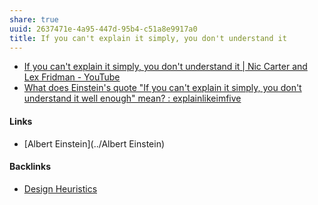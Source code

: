 ```yaml
---
share: true
uuid: 2637471e-4a95-447d-95b4-c51a8e9917a0
title: If you can't explain it simply, you don't understand it
---
```

* [If you can't explain it simply, you don't understand it | Nic Carter and Lex Fridman - YouTube](https://www.youtube.com/watch?v=S_G9k05Fm2g)
* [What does Einstein's quote "If you can't explain it simply, you don't understand it well enough" mean? : explainlikeimfive](https://old.reddit.com/r/explainlikeimfive/comments/myb8k/what_does_einsteins_quote_if_you_cant_explain_it/?rdt=33909)

#### Links

* [Albert Einstein](../Albert Einstein)

#### Backlinks

* [Design Heuristics](/5e01e1ef-4aa4-491d-8ac3-8f0343201a97)